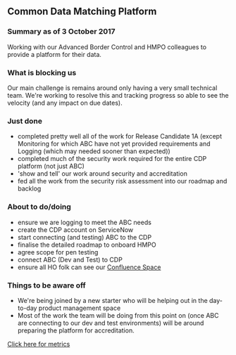 ## Common Data Matching Platform

### Summary as of 3 October  2017
Working with our Advanced Border Control and HMPO colleagues to provide a platform for their data.

### What is blocking us
Our main challenge is remains around only having a very small technical team. We're working to resolve this and tracking progress so able to see the velocity (and any impact on due dates). 

### Just done
- completed pretty well all of the work for Release Candidate 1A (except Monitoring for which ABC have not yet provided requirements and Logging (which may needed sooner than expected))
- completed much of the security work required for the entire CDP platform (not just ABC)
- 'show and tell' our work around security and accreditation
- fed all the work from the security risk assessment into our roadmap and backlog

### About to do/doing
- ensure we are logging to meet the ABC needs
- create the CDP account on ServiceNow
- start connecting (and testing) ABC to the CDP
- finalise the detailed roadmap to onboard HMPO
- agree scope for pen testing
- connect ABC (Dev and Test) to CDP
- ensure all HO folk can see our [Confluence Space](https://collaboration.homeoffice.gov.uk/pages/viewpage.action?pageId=21019374)

### Things to be aware off
- We're being joined by a new starter who will be helping out in the day-to-day product management space
- Most of the work the team will be doing from this point on (once ABC are connecting to our dev and test environments) will be around preparing the platform for accreditation.

[Click here for metrics](metrics.html)
